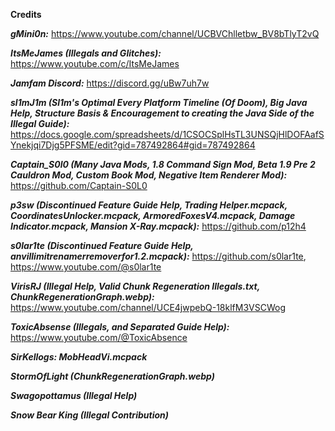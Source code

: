 **Credits**
<br>

***gMini0n:*** https://www.youtube.com/channel/UCBVChlletbw_BV8bTlyT2vQ
<br>

***ItsMeJames (Illegals and Glitches):*** https://www.youtube.com/c/ItsMeJames
<br>

***Jamfam Discord:*** https://discord.gg/uBw7uh7w
<br>

***sl1mJ1m (Sl1m's Optimal Every Platform Timeline (Of Doom), Big Java Help, Structure Basis  & Encouragement to creating the Java Side of the Illegal Guide):*** https://docs.google.com/spreadsheets/d/1CSOCSplHsTL3UNSQjHlDOFAafSYnekjqi7Djg5PFSME/edit?gid=787492864#gid=787492864

***Captain_S0l0 (Many Java Mods, 1.8 Command Sign Mod, Beta 1.9 Pre 2 Cauldron Mod, Custom Book Mod, Negative Item Renderer Mod):*** https://github.com/Captain-S0L0

***p3sw (Discontinued Feature Guide Help, Trading Helper.mcpack, CoordinatesUnlocker.mcpack, ArmoredFoxesV4.mcpack, Damage Indicator.mcpack, Mansion X-Ray.mcpack):*** https://github.com/p12h4
<br>


***s0lar1te (Discontinued Feature Guide Help, anvillimitrenamerremoverfor1.2.mcpack):*** https://github.com/s0lar1te, 
https://www.youtube.com/@s0lar1te
<br>

***VirisRJ (Illegal Help, Valid Chunk Regeneration Illegals.txt, ChunkRegenerationGraph.webp):*** https://www.youtube.com/channel/UCE4jwpebQ-18klfM3VSCWog
<br>

***ToxicAbsense (Illegals, and Separated Guide Help):*** https://www.youtube.com/@ToxicAbsence
<br>

***SirKellogs: MobHeadVi.mcpack***
<br>

***StormOfLight (ChunkRegenerationGraph.webp)***
<br>

***Swagopottamus (Illegal Help)***
<br>

***Snow Bear King (Illegal Contribution)***
